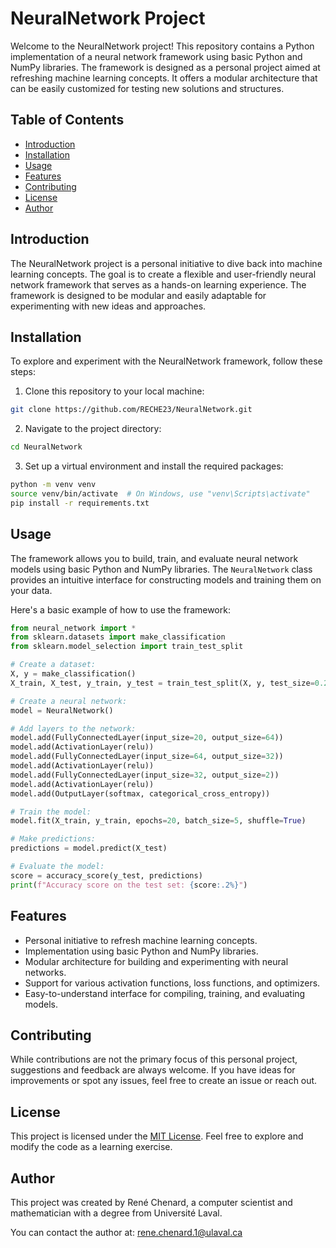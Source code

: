 # NeuralNetwork Project

Welcome to the NeuralNetwork project! This repository contains a Python implementation of a neural network framework using basic Python and NumPy libraries. The framework is designed as a personal project aimed at refreshing machine learning concepts. It offers a modular architecture that can be easily customized for testing new solutions and structures.

## Table of Contents

- [Introduction](#introduction)
- [Installation](#installation)
- [Usage](#usage)
- [Features](#features)
- [Contributing](#contributing)
- [License](#license)
- [Author](#author)

## Introduction

The NeuralNetwork project is a personal initiative to dive back into machine learning concepts. The goal is to create a flexible and user-friendly neural network framework that serves as a hands-on learning experience. The framework is designed to be modular and easily adaptable for experimenting with new ideas and approaches.

## Installation

To explore and experiment with the NeuralNetwork framework, follow these steps:

1. Clone this repository to your local machine:

```bash
git clone https://github.com/RECHE23/NeuralNetwork.git
```

2. Navigate to the project directory:
```bash
cd NeuralNetwork
```

3. Set up a virtual environment and install the required packages:
```bash
python -m venv venv
source venv/bin/activate  # On Windows, use "venv\Scripts\activate"
pip install -r requirements.txt
```

## Usage

The framework allows you to build, train, and evaluate neural network models using basic Python and NumPy libraries. The `NeuralNetwork` class provides an intuitive interface for constructing models and training them on your data.

Here's a basic example of how to use the framework:
```python
from neural_network import *
from sklearn.datasets import make_classification
from sklearn.model_selection import train_test_split

# Create a dataset:
X, y = make_classification()
X_train, X_test, y_train, y_test = train_test_split(X, y, test_size=0.2)

# Create a neural network:
model = NeuralNetwork()

# Add layers to the network:
model.add(FullyConnectedLayer(input_size=20, output_size=64))
model.add(ActivationLayer(relu))
model.add(FullyConnectedLayer(input_size=64, output_size=32))
model.add(ActivationLayer(relu))
model.add(FullyConnectedLayer(input_size=32, output_size=2))
model.add(ActivationLayer(relu))
model.add(OutputLayer(softmax, categorical_cross_entropy))

# Train the model:
model.fit(X_train, y_train, epochs=20, batch_size=5, shuffle=True)

# Make predictions:
predictions = model.predict(X_test)

# Evaluate the model:
score = accuracy_score(y_test, predictions)
print(f"Accuracy score on the test set: {score:.2%}")
```

## Features

- Personal initiative to refresh machine learning concepts.
- Implementation using basic Python and NumPy libraries.
- Modular architecture for building and experimenting with neural networks.
- Support for various activation functions, loss functions, and optimizers.
- Easy-to-understand interface for compiling, training, and evaluating models.

## Contributing

While contributions are not the primary focus of this personal project, suggestions and feedback are always welcome. If you have ideas for improvements or spot any issues, feel free to create an issue or reach out.

## License

This project is licensed under the [MIT License](https://opensource.org/license/mit/). Feel free to explore and modify the code as a learning exercise.

## Author

This project was created by René Chenard, a computer scientist and mathematician with a degree from Université Laval.

You can contact the author at: [rene.chenard.1@ulaval.ca](mailto:rene.chenard.1@ulaval.ca)
